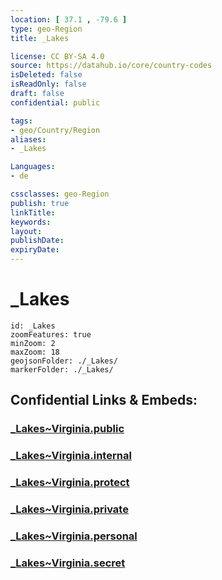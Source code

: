 ```yaml
---
location: [ 37.1 , -79.6 ] 
type: geo-Region
title: _Lakes

license: CC BY-SA 4.0
source: https://datahub.io/core/country-codes
isDeleted: false
isReadOnly: false
draft: false
confidential: public

tags:
- geo/Country/Region
aliases:
- _Lakes

Languages:
- de

cssclasses: geo-Region
publish: true
linkTitle: 
keywords: 
layout: 
publishDate: 
expiryDate: 
---
```


# _Lakes

```leaflet
id: _Lakes
zoomFeatures: true 
minZoom: 2 
maxZoom: 18
geojsonFolder: ./_Lakes/
markerFolder: ./_Lakes/
```


## Confidential Links & Embeds: 

### [_Lakes~Virginia.public](/_public/\Earth\Continent\America~North\USA\USA~Eastern\Virginia_Lakes~Virginia.public.md) 

### [_Lakes~Virginia.internal](/_internal/\Earth\Continent\America~North\USA\USA~Eastern\Virginia_Lakes~Virginia.internal.md) 

### [_Lakes~Virginia.protect](/_protect/\Earth\Continent\America~North\USA\USA~Eastern\Virginia_Lakes~Virginia.protect.md) 

### [_Lakes~Virginia.private](/_private/\Earth\Continent\America~North\USA\USA~Eastern\Virginia_Lakes~Virginia.private.md) 

### [_Lakes~Virginia.personal](/_personal/\Earth\Continent\America~North\USA\USA~Eastern\Virginia_Lakes~Virginia.personal.md) 

### [_Lakes~Virginia.secret](/_secret/\Earth\Continent\America~North\USA\USA~Eastern\Virginia_Lakes~Virginia.secret.md)

